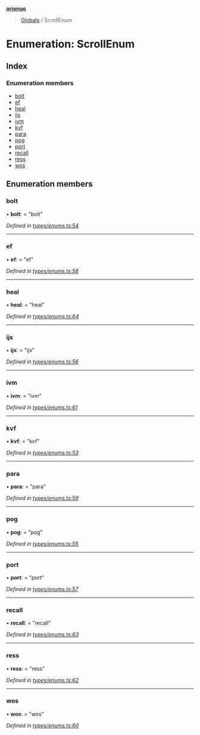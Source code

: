 **[orionuo](../README.md)**

> [Globals](../globals.md) / ScrollEnum

# Enumeration: ScrollEnum

## Index

### Enumeration members

* [bolt](scrollenum.md#bolt)
* [ef](scrollenum.md#ef)
* [heal](scrollenum.md#heal)
* [ijs](scrollenum.md#ijs)
* [ivm](scrollenum.md#ivm)
* [kvf](scrollenum.md#kvf)
* [para](scrollenum.md#para)
* [pog](scrollenum.md#pog)
* [port](scrollenum.md#port)
* [recall](scrollenum.md#recall)
* [ress](scrollenum.md#ress)
* [wos](scrollenum.md#wos)

## Enumeration members

### bolt

•  **bolt**:  = "bolt"

*Defined in [types/enums.ts:54](https://github.com/msviha/orionuo/blob/253f44f/src/types/enums.ts#L54)*

___

### ef

•  **ef**:  = "ef"

*Defined in [types/enums.ts:58](https://github.com/msviha/orionuo/blob/253f44f/src/types/enums.ts#L58)*

___

### heal

•  **heal**:  = "heal"

*Defined in [types/enums.ts:64](https://github.com/msviha/orionuo/blob/253f44f/src/types/enums.ts#L64)*

___

### ijs

•  **ijs**:  = "ijs"

*Defined in [types/enums.ts:56](https://github.com/msviha/orionuo/blob/253f44f/src/types/enums.ts#L56)*

___

### ivm

•  **ivm**:  = "ivm"

*Defined in [types/enums.ts:61](https://github.com/msviha/orionuo/blob/253f44f/src/types/enums.ts#L61)*

___

### kvf

•  **kvf**:  = "kvf"

*Defined in [types/enums.ts:53](https://github.com/msviha/orionuo/blob/253f44f/src/types/enums.ts#L53)*

___

### para

•  **para**:  = "para"

*Defined in [types/enums.ts:59](https://github.com/msviha/orionuo/blob/253f44f/src/types/enums.ts#L59)*

___

### pog

•  **pog**:  = "pog"

*Defined in [types/enums.ts:55](https://github.com/msviha/orionuo/blob/253f44f/src/types/enums.ts#L55)*

___

### port

•  **port**:  = "port"

*Defined in [types/enums.ts:57](https://github.com/msviha/orionuo/blob/253f44f/src/types/enums.ts#L57)*

___

### recall

•  **recall**:  = "recall"

*Defined in [types/enums.ts:63](https://github.com/msviha/orionuo/blob/253f44f/src/types/enums.ts#L63)*

___

### ress

•  **ress**:  = "ress"

*Defined in [types/enums.ts:62](https://github.com/msviha/orionuo/blob/253f44f/src/types/enums.ts#L62)*

___

### wos

•  **wos**:  = "wos"

*Defined in [types/enums.ts:60](https://github.com/msviha/orionuo/blob/253f44f/src/types/enums.ts#L60)*
